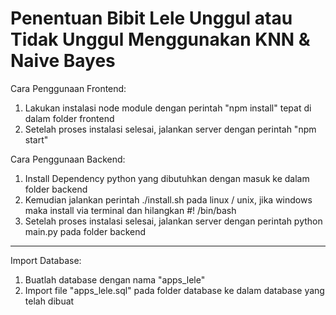 # Penentuan Bibit Lele Unggul atau Tidak Unggul Menggunakan KNN & Naive Bayes

Cara Penggunaan Frontend:
1. Lakukan instalasi node module dengan perintah "npm install" tepat di dalam folder frontend
2. Setelah proses instalasi selesai, jalankan server dengan perintah "npm start"

Cara Penggunaan Backend:
1. Install Dependency python yang dibutuhkan dengan masuk ke dalam folder backend
2. Kemudian jalankan perintah ./install.sh pada linux / unix, jika windows maka install via terminal dan hilangkan #! /bin/bash
3. Setelah proses instalasi selesai, jalankan server dengan perintah python main.py pada folder backend

---------------------------------------------------------------------------------------------------------
Import Database:
1. Buatlah database dengan nama "apps_lele"
2. Import file "apps_lele.sql" pada folder database ke dalam database yang telah dibuat
